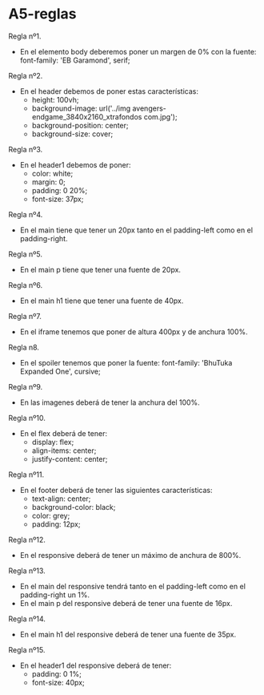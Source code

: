 # A5-reglas
Regla nº1.
- En el elemento body deberemos poner un margen de 0% con la fuente: font-family: 'EB Garamond', serif;

Regla nº2.
- En el header debemos de poner estas características:
    - height: 100vh;
    - background-image: url('../img avengers-endgame_3840x2160_xtrafondos com.jpg');
    - background-position: center;
    - background-size: cover;

Regla nº3.
- En el header1 debemos de poner:
    - color: white;
    - margin: 0;
    - padding: 0 20%;
    - font-size: 37px;

Regla nº4.
- En el main tiene que tener un 20px tanto en el padding-left como en el padding-right.

Regla nº5.
- En el main p tiene que tener una fuente de 20px.

Regla nº6.
- En el main h1 tiene que tener una fuente de 40px.

Regla nº7.
- En el iframe tenemos que poner de altura 400px y de anchura 100%.

Regla n8.
- En el spoiler tenemos que poner la fuente: font-family: 'BhuTuka Expanded One', cursive;

Regla nº9.
- En las imagenes deberá de tener la anchura del 100%.

Regla nº10.
- En el flex deberá de tener: 
    - display: flex;
    - align-items: center;
    - justify-content: center;

Regla nº11.
- En el footer deberá de tener las siguientes características:
    - text-align: center;
    - background-color: black;
    - color: grey;
    - padding: 12px;

Regla nº12.
- En el responsive deberá de tener un máximo de anchura de 800%.

Regla nº13.
- En el main del responsive tendrá tanto en el padding-left como en el padding-right un 1%.
- En el main p del responsive deberá de tener una fuente de 16px.

Regla nº14.
- En el main h1 del responsive deberá de tener una fuente de 35px.

Regla nº15.
- En el header1 del responsive deberá de tener:
    - padding: 0 1%;
    - font-size: 40px;




